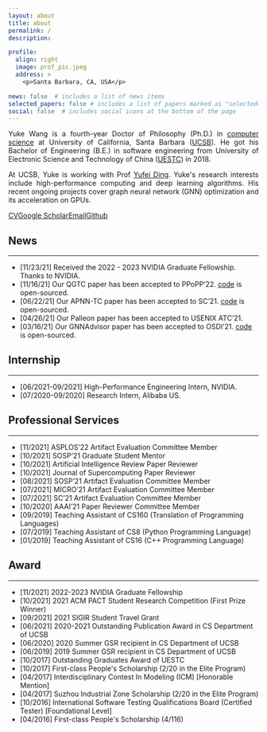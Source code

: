 ```yaml
---
layout: about
title: about
permalink: /
description:

profile:
  align: right
  image: prof_pic.jpeg
  address: >
    <p>Santa Barbara, CA, USA</p>

news: false  # includes a list of news items
selected_papers: false # includes a list of papers marked as "selected={true}"
social: false  # includes social icons at the bottom of the page
---
```

<!-- 
Write your biography here. Tell the world about yourself. Link to your favorite [subreddit](http://reddit.com). You can put a picture in, too. The code is already in, just name your picture `prof_pic.jpg` and put it in the `img/` folder.

Put your address / P.O. box / other info right below your picture. You can also disable any these elements by editing `profile` property of the YAML header of your `_pages/about.md`. Edit `_bibliography/papers.bib` and Jekyll will render your [publications page](/al-folio/publications/) automatically.

Link to your social media connections, too. This theme is set up to use [Font Awesome icons](http://fortawesome.github.io/Font-Awesome/) and [Academicons](https://jpswalsh.github.io/academicons/), like the ones below. Add your Facebook, Twitter, LinkedIn, Google Scholar, or just disable all of them. -->

<p style="text-align: justify;"> 
Yuke Wang is a fourth-year Doctor of Philosophy (Ph.D.) in <a href="https://www.cs.ucsb.edu">computer science</a> at University of California, Santa Barbara (<a href="https://ucsb.edu">UCSB</a>). 
He got his Bachelor of Engineering (B.E.) in software engineering from University of Electronic Science and Technology of China (<a href="https://en.uestc.edu.cn/">UESTC</a>) in 2018.</p> 

<p style="text-align: justify;"> 
At UCSB, Yuke is working with Prof <a href="https://sites.cs.ucsb.edu/~yufeiding/">Yufei Ding</a>.
Yuke's research interests include high-performance computing and deep learning algorithms. His recent ongoing projects cover graph neural network (GNN) optimization and its acceleration on GPUs.
</p>

[CV](https://storage.googleapis.com/yuke_profile/CV_Yuke_Wang.pdf)[Google Scholar](https://scholar.google.com/citations?user=RL3Q9jUAAAAJ&hl=en&authuser=1)[Email](mailto:yuke_wang@ucsb.edu)[Github](https://github.com/YukeWang96)

## News
---------
+ [11/23/21] Received the 2022 - 2023 NVIDIA Graduate Fellowship. Thanks to NVIDIA. 
+ [11/16/21] Our QGTC paper has been accepted to PPoPP’22. [code](https://github.com/YukeWang96/PPoPP22_QGTC.git) is open-sourced.
+ [06/22/21] Our APNN-TC paper has been accepted to SC’21. [code](https://github.com/BoyuanFeng/APNN-TC.git) is open-sourced.
+ [04/26/21] Our Palleon paper has been accepted to USENIX ATC’21.
+ [03/16/21] Our GNNAdvisor paper has been accepted to OSDI’21. [code](https://github.com/YukeWang96/OSDI21_AE) is open-sourced.

## Internship
---------
+ [06/2021-09/2021] High-Performance Engineering Intern, NVIDIA.
+ [07/2020-09/2020] Research Intern, Alibaba US.

## Professional Services 
---------
+ [11/2021] ASPLOS’22  Artifact Evaluation Committee Member 					
+ [10/2021] SOSP’21 Graduate Student Mentor 								
+ [10/2021] Artificial Intelligence Review Paper Reviewer 						
+ [10/2021] Journal of Supercomputing Paper Reviewer 						
+ [08/2021] SOSP’21 Artifact Evaluation Committee Member 					
+ [07/2021] MICRO’21 Artifact Evaluation Committee Member 					
+ [07/2021] SC’21 Artifact Evaluation Committee Member 						
+ [10/2020] AAAI’21 Paper Reviewer Committee Member 						
+ [09/2019] Teaching Assistant of CS160 (Translation of Programming Languages) 		
+ [07/2019] Teaching Assistant of CS8 (Python Programming Language) 				
+ [01/2019] Teaching Assistant of CS16 (C++ Programming Language) 				

## Award
----------
+ [11/2021] 2022-2023 NVIDIA Graduate Fellowship
+ [10/2021] 2021 ACM PACT Student Research Competition (First Prize Winner)
+ [09/2021] 2021 SIGIR Student Travel Grant
+ [06/2021] 2020-2021 Outstanding Publication Award in CS Department of UCSB
+ [06/2020] 2020 Summer GSR recipient in CS Department of UCSB
+ [06/2019] 2019 Summer GSR recipient in CS Department of UCSB
+ [10/2017] Outstanding Graduates Award of UESTC
+ [10/2017] First-class People's Scholarship (2/20 in the Elite Program)
+ [04/2017] Interdisciplinary Contest In Modeling (ICM) [Honorable Mention]
+ [04/2017] Suzhou Industrial Zone Scholarship (2/20 in the Elite Program)
+ [10/2016] International Software Testing Qualifications Board (Certified Tester) [Foundational Level]
+ [04/2016] First-class People's Scholarship (4/116)